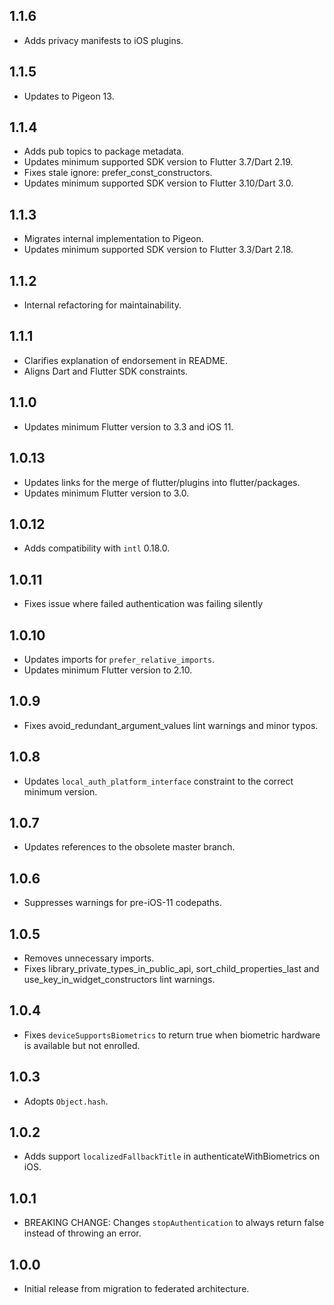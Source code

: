 ## 1.1.6

* Adds privacy manifests to iOS plugins.

## 1.1.5

* Updates to Pigeon 13.

## 1.1.4

* Adds pub topics to package metadata.
* Updates minimum supported SDK version to Flutter 3.7/Dart 2.19.
* Fixes stale ignore: prefer_const_constructors.
* Updates minimum supported SDK version to Flutter 3.10/Dart 3.0.

## 1.1.3

* Migrates internal implementation to Pigeon.
* Updates minimum supported SDK version to Flutter 3.3/Dart 2.18.

## 1.1.2

* Internal refactoring for maintainability.

## 1.1.1

* Clarifies explanation of endorsement in README.
* Aligns Dart and Flutter SDK constraints.

## 1.1.0

* Updates minimum Flutter version to 3.3 and iOS 11.

## 1.0.13

* Updates links for the merge of flutter/plugins into flutter/packages.
* Updates minimum Flutter version to 3.0.

## 1.0.12

* Adds compatibility with `intl` 0.18.0.

## 1.0.11

* Fixes issue where failed authentication was failing silently

## 1.0.10

* Updates imports for `prefer_relative_imports`.
* Updates minimum Flutter version to 2.10.

## 1.0.9

* Fixes avoid_redundant_argument_values lint warnings and minor typos.

## 1.0.8

* Updates `local_auth_platform_interface` constraint to the correct minimum
  version.

## 1.0.7

* Updates references to the obsolete master branch.

## 1.0.6

* Suppresses warnings for pre-iOS-11 codepaths.

## 1.0.5

* Removes unnecessary imports.
* Fixes library_private_types_in_public_api, sort_child_properties_last and use_key_in_widget_constructors
  lint warnings.

## 1.0.4

* Fixes `deviceSupportsBiometrics` to return true when biometric hardware
  is available but not enrolled.

## 1.0.3

* Adopts `Object.hash`.

## 1.0.2

* Adds support `localizedFallbackTitle` in authenticateWithBiometrics on iOS.

## 1.0.1

* BREAKING CHANGE: Changes `stopAuthentication` to always return false instead of throwing an error.

## 1.0.0

* Initial release from migration to federated architecture.
